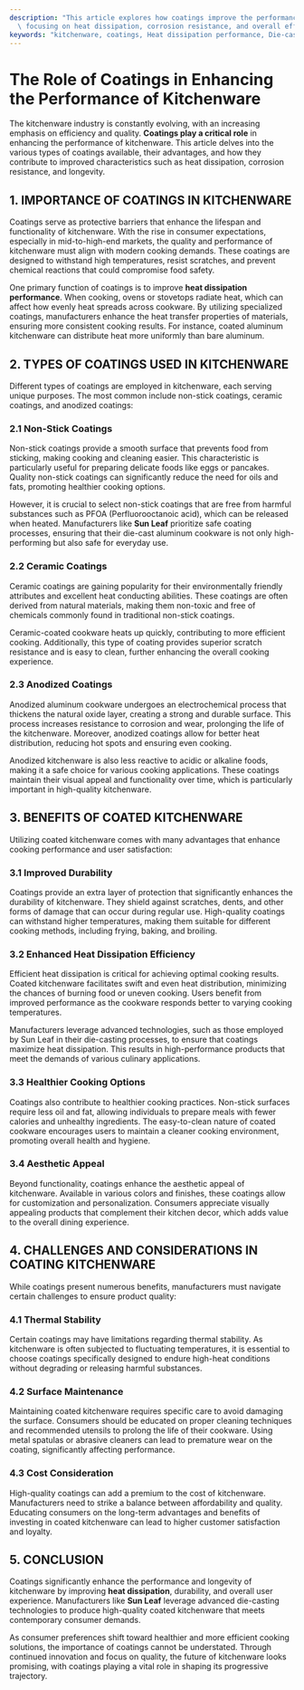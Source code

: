 ```yaml
---
description: "This article explores how coatings improve the performance and durability of kitchenware,\
  \ focusing on heat dissipation, corrosion resistance, and overall efficiency."
keywords: "kitchenware, coatings, Heat dissipation performance, Die-casting process"
---
```

# The Role of Coatings in Enhancing the Performance of Kitchenware

The kitchenware industry is constantly evolving, with an increasing emphasis on efficiency and quality. **Coatings play a critical role** in enhancing the performance of kitchenware. This article delves into the various types of coatings available, their advantages, and how they contribute to improved characteristics such as heat dissipation, corrosion resistance, and longevity.

## 1. IMPORTANCE OF COATINGS IN KITCHENWARE

Coatings serve as protective barriers that enhance the lifespan and functionality of kitchenware. With the rise in consumer expectations, especially in mid-to-high-end markets, the quality and performance of kitchenware must align with modern cooking demands. These coatings are designed to withstand high temperatures, resist scratches, and prevent chemical reactions that could compromise food safety.

One primary function of coatings is to improve **heat dissipation performance**. When cooking, ovens or stovetops radiate heat, which can affect how evenly heat spreads across cookware. By utilizing specialized coatings, manufacturers enhance the heat transfer properties of materials, ensuring more consistent cooking results. For instance, coated aluminum kitchenware can distribute heat more uniformly than bare aluminum.

## 2. TYPES OF COATINGS USED IN KITCHENWARE

Different types of coatings are employed in kitchenware, each serving unique purposes. The most common include non-stick coatings, ceramic coatings, and anodized coatings:

### 2.1 Non-Stick Coatings

Non-stick coatings provide a smooth surface that prevents food from sticking, making cooking and cleaning easier. This characteristic is particularly useful for preparing delicate foods like eggs or pancakes. Quality non-stick coatings can significantly reduce the need for oils and fats, promoting healthier cooking options.

However, it is crucial to select non-stick coatings that are free from harmful substances such as PFOA (Perfluorooctanoic acid), which can be released when heated. Manufacturers like **Sun Leaf** prioritize safe coating processes, ensuring that their die-cast aluminum cookware is not only high-performing but also safe for everyday use.

### 2.2 Ceramic Coatings

Ceramic coatings are gaining popularity for their environmentally friendly attributes and excellent heat conducting abilities. These coatings are often derived from natural materials, making them non-toxic and free of chemicals commonly found in traditional non-stick coatings. 

Ceramic-coated cookware heats up quickly, contributing to more efficient cooking. Additionally, this type of coating provides superior scratch resistance and is easy to clean, further enhancing the overall cooking experience.

### 2.3 Anodized Coatings

Anodized aluminum cookware undergoes an electrochemical process that thickens the natural oxide layer, creating a strong and durable surface. This process increases resistance to corrosion and wear, prolonging the life of the kitchenware. Moreover, anodized coatings allow for better heat distribution, reducing hot spots and ensuring even cooking.

Anodized kitchenware is also less reactive to acidic or alkaline foods, making it a safe choice for various cooking applications. These coatings maintain their visual appeal and functionality over time, which is particularly important in high-quality kitchenware.

## 3. BENEFITS OF COATED KITCHENWARE

Utilizing coated kitchenware comes with many advantages that enhance cooking performance and user satisfaction:

### 3.1 Improved Durability

Coatings provide an extra layer of protection that significantly enhances the durability of kitchenware. They shield against scratches, dents, and other forms of damage that can occur during regular use. High-quality coatings can withstand higher temperatures, making them suitable for different cooking methods, including frying, baking, and broiling.

### 3.2 Enhanced Heat Dissipation Efficiency

Efficient heat dissipation is critical for achieving optimal cooking results. Coated kitchenware facilitates swift and even heat distribution, minimizing the chances of burning food or uneven cooking. Users benefit from improved performance as the cookware responds better to varying cooking temperatures.

Manufacturers leverage advanced technologies, such as those employed by Sun Leaf in their die-casting processes, to ensure that coatings maximize heat dissipation. This results in high-performance products that meet the demands of various culinary applications.

### 3.3 Healthier Cooking Options

Coatings also contribute to healthier cooking practices. Non-stick surfaces require less oil and fat, allowing individuals to prepare meals with fewer calories and unhealthy ingredients. The easy-to-clean nature of coated cookware encourages users to maintain a cleaner cooking environment, promoting overall health and hygiene.

### 3.4 Aesthetic Appeal

Beyond functionality, coatings enhance the aesthetic appeal of kitchenware. Available in various colors and finishes, these coatings allow for customization and personalization. Consumers appreciate visually appealing products that complement their kitchen decor, which adds value to the overall dining experience.

## 4. CHALLENGES AND CONSIDERATIONS IN COATING KITCHENWARE

While coatings present numerous benefits, manufacturers must navigate certain challenges to ensure product quality:

### 4.1 Thermal Stability

Certain coatings may have limitations regarding thermal stability. As kitchenware is often subjected to fluctuating temperatures, it is essential to choose coatings specifically designed to endure high-heat conditions without degrading or releasing harmful substances.

### 4.2 Surface Maintenance

Maintaining coated kitchenware requires specific care to avoid damaging the surface. Consumers should be educated on proper cleaning techniques and recommended utensils to prolong the life of their cookware. Using metal spatulas or abrasive cleaners can lead to premature wear on the coating, significantly affecting performance.

### 4.3 Cost Consideration

High-quality coatings can add a premium to the cost of kitchenware. Manufacturers need to strike a balance between affordability and quality. Educating consumers on the long-term advantages and benefits of investing in coated kitchenware can lead to higher customer satisfaction and loyalty.

## 5. CONCLUSION

Coatings significantly enhance the performance and longevity of kitchenware by improving **heat dissipation**, durability, and overall user experience. Manufacturers like **Sun Leaf** leverage advanced die-casting technologies to produce high-quality coated kitchenware that meets contemporary consumer demands.

As consumer preferences shift toward healthier and more efficient cooking solutions, the importance of coatings cannot be understated. Through continued innovation and focus on quality, the future of kitchenware looks promising, with coatings playing a vital role in shaping its progressive trajectory.

